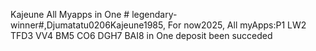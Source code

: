 Kajeune All Myapps in One # legendary-winner#,Djumatatu0206Kajeune1985, For now2025, All myApps:P1 LW2 TFD3 VV4 BM5 CO6 DGH7 BAI8 in One deposit been succeded
